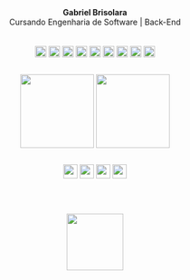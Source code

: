 <div align="center">
 <strong>Gabriel Brisolara</strong><br>
 Cursando Engenharia de Software | Back-End <br><br><br>
 
</div>


 <div align="center">
  <img align="center" height="20em" src="https://img.shields.io/badge/C%23-239120?style=for-the-badge&logo=c-sharp&logoColor=white" />
  <img align="center" height="20em" src="https://img.shields.io/badge/JavaScript-F7DF1E?style=for-the-badge&logo=javascript&logoColor=black" />
  <img align="center" height="20em" src="https://img.shields.io/badge/Node.js-43853D?style=for-the-badge&logo=node.js&logoColor=white" /> 
  <img align="center" height="20em" src="https://img.shields.io/badge/HTML5-E34F26?style=for-the-badge&logo=html5&logoColor=white" />
  <img align="center" height="20em" src="https://img.shields.io/badge/CSS3-1572B6?style=for-the-badge&logo=css3&logoColor=white" />
  <img align="center" height="20em" src="https://img.shields.io/badge/Python-14354C?style=for-the-badge&logo=python&logoColor=white" /> 
  <img align="center" height="20em" src="https://img.shields.io/badge/Java-ED8B00?style=for-the-badge&logo=openjdk&logoColor=white" />
  <img align="center" height="20em" src="https://img.shields.io/badge/jQuery-0769AD?style=for-the-badge&logo=jquery&logoColor=white" />
  <img align="center" height="20em" src="https://img.shields.io/badge/Microsoft_Excel-217346?style=for-the-badge&logo=microsoft-excel&logoColor=white" />               
</div>

##

<div align="center">
  <img align="center" height="130em" src="https://github-readme-stats.vercel.app/api?username=brisolarag&hide=contribs,prs&theme=merko">
  <img align="center" height="130em" src="https://github-readme-stats.vercel.app/api/top-langs/?username=brisolarag&layout=compact&theme=merko">
</div>

##

<div align="center">
  <img align="center" height="25em" src="https://img.shields.io/badge/Gmail-D14836?style=for-the-badge&logo=gmail&logoColor=white" />
  <img align="center" height="25em" src="https://img.shields.io/badge/WhatsApp-25D366?style=for-the-badge&logo=whatsapp&logoColor=white" />
  <img align="center" height="25em" src="https://img.shields.io/badge/Instagram-E4405F?style=for-the-badge&logo=instagram&logoColor=white" />
  <img align="center" height="25em" src="https://img.shields.io/badge/LinkedIn-0077B5?style=for-the-badge&logo=linkedin&logoColor=white" />
</div>

<br><br>

<div align="center">
 <img display align="center" height="100em" src="https://pandatoryu.files.wordpress.com/2013/03/naruto-sd-gif-de-14ssjgoku-visite-pandatoryu.gif" />
</div>
